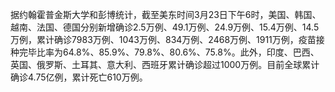 据约翰霍普金斯大学和彭博统计，截至美东时间3月23日下午6时，美国、韩国、越南、法国、德国分别新增确诊2.5万例、49.1万例、24.9万例、15.4万例、14.5万例，累计确诊7983万例、1043万例、834万例、2468万例、1911万例，疫苗接种完毕比率为64.8%、85.9%、79.8%、80.6%、75.8%。此外，印度、巴西、英国、俄罗斯、土耳其、意大利、西班牙累计确诊超过1000万例。目前全球累计确诊4.75亿例，累计死亡610万例。